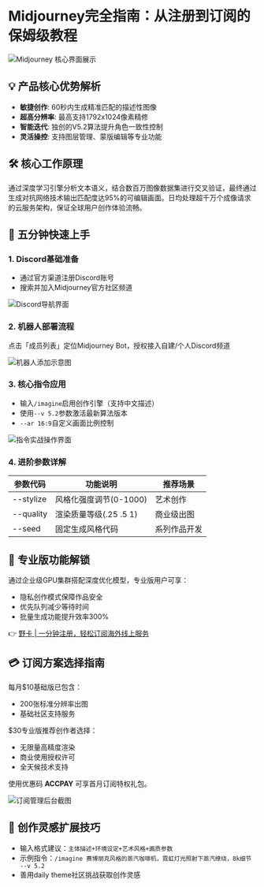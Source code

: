 # Midjourney完全指南：从注册到订阅的保姆级教程

![Midjourney 核心界面展示](https://bbtdd.com/wp-content/uploads/img/443854130.webp)

## 💡 产品核心优势解析
- **敏捷创作**: 60秒内生成精准匹配的描述性图像
- **超高分辨率**: 最高支持1792x1024像素精修
- **智能迭代**: 独创的V5.2算法提升角色一致性控制
- **灵活操控**: 支持图层管理、蒙版编辑等专业功能

## 🛠️ 核心工作原理
通过深度学习引擎分析文本语义，结合数百万图像数据集进行交叉验证，最终通过生成对抗网络技术输出匹配度达95%的可编辑画面。日均处理超千万个成像请求的云服务架构，保证全球用户创作体验流畅。

## 🚀 五分钟快速上手

### 1. Discord基础准备
- 通过官方渠道注册Discord账号
- 搜索并加入Midjourney官方社区频道

![Discord导航界面](https://bbtdd.com/wp-content/uploads/img/28879212082.webp)

### 2. 机器人部署流程
点击「成员列表」定位Midjourney Bot，授权接入自建/个人Discord频道

![机器人添加示意图](https://bbtdd.com/wp-content/uploads/img/732481956051.webp)

### 3. 核心指令应用
- 输入`/imagine`启用创作引擎（支持中文描述）
- 使用`--v 5.2`参数激活最新算法版本
- `--ar 16:9`自定义画面比例控制

![指令实战操作界面](https://bbtdd.com/wp-content/uploads/img/11246622.webp)

### 4. 进阶参数详解
| 参数代码 | 功能说明                     | 推荐场景         |
|---------|------------------------------|------------------|
| --stylize | 风格化强度调节(0-1000)      | 艺术创作         |
| --quality | 渲染质量等级(.25 .5 1)      | 商业级出图       |
| --seed   | 固定生成风格代码            | 系列作品开发     |

## 🔑 专业版功能解锁
通过企业级GPU集群搭配深度优化模型，专业版用户可享：
- 隐私创作模式保障作品安全
- 优先队列减少等待时间
- 批量生成功能提升效率300%

👉 [野卡 | 一分钟注册，轻松订阅海外线上服务](https://bbtdd.com/yeka)

## 💳 订阅方案选择指南
每月$10基础版已包含：
- 200张标准分辨率出图
- 基础社区支持服务  
 
$30专业版推荐创作者选择：
- 无限量高精度渲染
- 商业使用授权许可
- 全天候技术支持
 
使用优惠码 **ACCPAY** 可享首月订阅特权礼包。

![订阅管理后台截图](https://bbtdd.com/wp-content/uploads/img/125367558188703.webp)

## 🎨 创作灵感扩展技巧
- 输入格式建议：`主体描述+环境设定+艺术风格+画质参数` 
- 示例指令：`/imagine 赛博朋克风格的蒸汽咖啡机，霓虹灯光照射下蒸汽缭绕，8k细节 --v 5.2`
- 善用daily theme社区挑战获取创作灵感